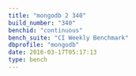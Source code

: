 ```yaml
---
title: "mongodb 2 340"
build_number: "340"
benchid: "continuous"
bench_suite: "CI Weekly Benchmark"
dbprofile: "mongodb"
date: 2016-03-17T05:17:13
type: bench
---
```

